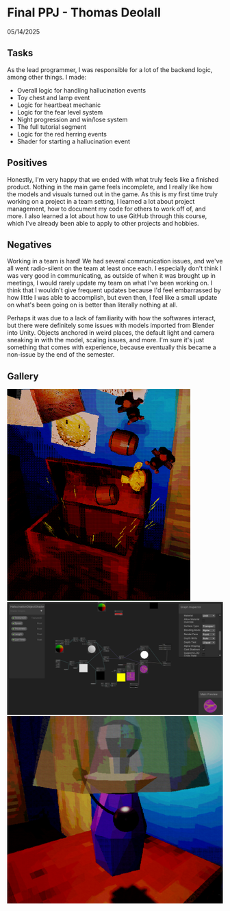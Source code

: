 # Final PPJ - Thomas Deolall
05/14/2025

## Tasks
As the lead programmer, I was responsible for a lot of the backend logic, among other things. I made:
- Overall logic for handling hallucination events
- Toy chest and lamp event
- Logic for heartbeat mechanic
- Logic for the fear level system
- Night progression and win/lose system
- The full tutorial segment
- Logic for the red herring events
- Shader for starting a hallucination event

## Positives
  Honestly, I'm very happy that we ended with what truly feels like a finished product. Nothing in the main game feels incomplete, and I really like how the models and visuals turned out in the game. As this is my first time truly working on a project in a team setting, I learned a lot about project management, how to document my code for others to work off of, and more. I also learned a lot about how to use GitHub through this course, which I've already been able to apply to other projects and hobbies.

## Negatives
  Working in a team is hard! We had several communication issues, and we've all went radio-silent on the team at least once each. I especially don't think I was very good in communicating, as outside of when it was brought up in meetings, I would rarely update my team on what I've been working on. I think that I wouldn't give frequent updates because I'd feel embarrassed by how little I was able to accomplish, but even then, I feel like a small update on what's been going on is better than literally nothing at all. 

  Perhaps it was due to a lack of familiarity with how the softwares interact, but there were definitely some issues with models imported from Blender into Unity. Objects anchored in weird places, the default light and camera sneaking in with the model, scaling issues, and more. I'm sure it's just something that comes with experience, because eventually this became a non-issue by the end of the semester.

## Gallery
![Image](assets/ppj_final.png)
![Image](assets/ppj_final_2.png)
![Image](assets/ppj_final_3.png)
